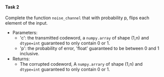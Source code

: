#### Task 2
Complete the function `noise_channel` that with probability p, flips each element of the input.

* Parameters:
    + 'c': the transmitted codeword, a `numpy.array` of shape (1,n) and `dtype=int` guaranteed to only contain 0 or 1.
    + 'p': the probability of error, 'float' guaranteed to be between 0 and 1 inclusive.
* Returns:
    + The corrupted codeword, A `numpy.arrary` of shape (1,n) and `dtype=int` guaranteed to only contain 0 or 1.